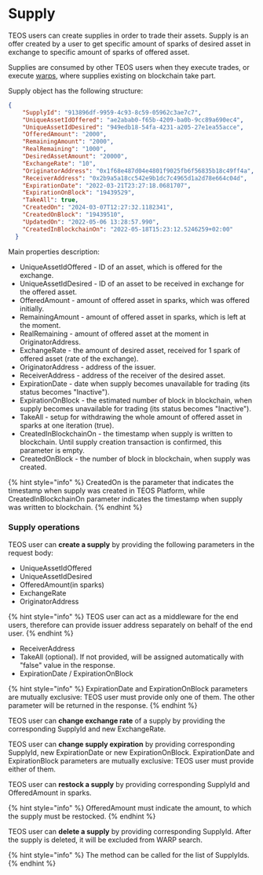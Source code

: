 # Supply

TEOS users can create supplies in order to trade their assets. Supply is an offer created by a user to get specific amount of sparks of desired asset in exchange to specific amount of sparks of offered asset.

Supplies are consumed by other TEOS users when they execute trades, or execute [warps](warp.md), where supplies existing on blockchain take part.

Supply object has the following structure:

```json
{
    "SupplyId": "913896df-9959-4c93-8c59-05962c3ae7c7",
    "UniqueAssetIdOffered": "ae2abab0-f65b-4209-ba0b-9cc89a690ec4",
    "UniqueAssetIdDesired": "949edb18-54fa-4231-a205-27e1ea55acce",
    "OfferedAmount": "2000",
    "RemainingAmount": "2000",
    "RealRemaining": "1000",
    "DesiredAssetAmount": "20000",
    "ExchangeRate": "10",
    "OriginatorAddress": "0x1f68e487d04e4801f9025fb6f56835b18c49ff4a",
    "ReceiverAddress": "0x2b9a5a18cc542e9b1dc7c4965d1a2d78e664c04d",
    "ExpirationDate": "2022-03-21T23:27:18.0681707",
    "ExpirationOnBlock": "19439529",
    "TakeAll": true,
    "CreatedOn": "2024-03-07T12:27:32.1182341",
    "CreatedOnBlock": "19439510",
    "UpdatedOn": "2022-05-06 13:28:57.990",
    "CreatedInBlockchainOn": "2022-05-18T15:23:12.5246259+02:00"
  }
```

Main properties description:

* UniqueAssetIdOffered - ID of an asset, which is offered for the exchange.
* UniqueAssetIdDesired - ID of an asset to be received in exchange for the offered asset.
* OfferedAmount - amount of offered asset in sparks, which was offered initially.
* RemainingAmount - amount of offered asset in sparks, which is left at the moment.
* RealRemaining - amount of offered asset at the moment in OriginatorAddress.
* ExchangeRate - the amount of desired asset, received for 1 spark of offered asset (rate of the exchange).
* OriginatorAddress - address of the issuer.
* ReceiverAddress - address of the receiver of the desired asset.
* ExpirationDate - date when supply becomes unavailable for trading (its status becomes "Inactive").
* ExpirationOnBlock - the estimated number of block in blockchain, when supply becomes unavailable for trading (its status becomes "Inactive").
* TakeAll - setup for withdrawing the whole amount of offered asset in sparks at one iteration (true).
* CreatedInBlockchainOn - the timestamp when supply is written to blockchain. Until supply creation transaction is confirmed, this parameter is empty.
* CreatedOnBlock - the number of block in blockchain, when supply was created.

{% hint style="info" %}
CreatedOn is the parameter that indicates the timestamp when supply was created in TEOS Platform, while CreatedInBlockchainOn parameter indicates the timestamp when supply was written to blockchain.&#x20;
{% endhint %}

### Supply operations

TEOS user can **create a supply** by providing the following parameters in the request body:

* UniqueAssetIdOffered
* UniqueAssetIdDesired
* OfferedAmount(in sparks)
* ExchangeRate
* OriginatorAddress

{% hint style="info" %}
TEOS user can act as a middleware for the end users, therefore can provide issuer address separately on behalf of the end user.
{% endhint %}

* ReceiverAddress
* TakeAll (optional). If not provided, will be assigned automatically with "false" value in the response.
* ExpirationDate / ExpirationOnBlock

{% hint style="info" %}
ExpirationDate and ExpirationOnBlock parameters are mutually exclusive: TEOS user must provide only one of them. The other parameter will be returned in the response.
{% endhint %}

TEOS user can **change exchange rate** of a supply by providing the corresponding SupplyId and new ExchangeRate.

TEOS user can **change supply expiration** by providing corresponding SupplyId, new ExpirationDate or new ExpirationOnBlock. ExpirationDate and ExpirationBlock parameters are mutually exclusive: TEOS user must provide either of them.

TEOS user can **restock a supply** by providing corresponding SupplyId and OfferedAmount in sparks.

{% hint style="info" %}
OfferedAmount must indicate the amount, to which the supply must be restocked.
{% endhint %}

TEOS user can **delete a supply** by providing corresponding SupplyId. After the supply is deleted, it will be excluded from WARP search.&#x20;

{% hint style="info" %}
The method can be called for the list of SupplyIds.
{% endhint %}
